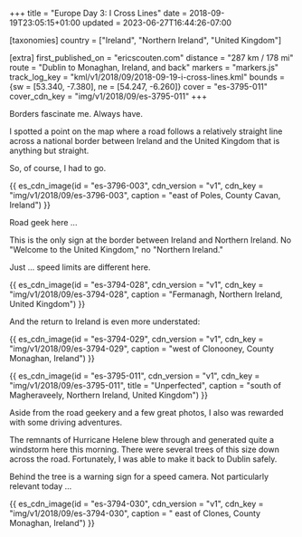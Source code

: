 +++
title = "Europe Day 3: I Cross Lines"
date = 2018-09-19T23:05:15+01:00
updated = 2023-06-27T16:44:26-07:00

[taxonomies]
country = ["Ireland", "Northern Ireland", "United Kingdom"]

[extra]
first_published_on = "ericscouten.com"
distance = "287 km / 178 mi"
route = "Dublin to Monaghan, Ireland, and back"
markers = "markers.js"
track_log_key = "kml/v1/2018/09/2018-09-19-i-cross-lines.kml"
bounds = {sw = [53.340, -7.380], ne = [54.247, -6.260]}
cover = "es-3795-011"
cover_cdn_key = "img/v1/2018/09/es-3795-011"
+++

Borders fascinate me. Always have.

I spotted a point on the map where a road follows a relatively straight line across a national border between Ireland and the United Kingdom that is anything but straight.

So, of course, I had to go.

<!-- more -->

{{ es_cdn_image(id = "es-3796-003", cdn_version = "v1", cdn_key = "img/v1/2018/09/es-3796-003", caption = "east of Poles, County Cavan, Ireland") }}

Road geek here ...

This is the only sign at the border between Ireland and Northern Ireland. No "Welcome to the United Kingdom," no "Northern Ireland."

Just ... speed limits are different here.

{{ es_cdn_image(id = "es-3794-028", cdn_version = "v1", cdn_key = "img/v1/2018/09/es-3794-028", caption = "Fermanagh, Northern Ireland, United Kingdom") }}

And the return to Ireland is even more understated:

{{ es_cdn_image(id = "es-3794-029", cdn_version = "v1", cdn_key = "img/v1/2018/09/es-3794-029", caption = "west of Clonooney, County Monaghan, Ireland") }}

{{ es_cdn_image(id = "es-3795-011", cdn_version = "v1", cdn_key = "img/v1/2018/09/es-3795-011", title = "Unperfected", caption = "south of Magheraveely, Northern Ireland, United Kingdom") }}

Aside from the road geekery and a few great photos, I also was rewarded with some driving adventures.

The remnants of Hurricane Helene blew through and generated quite a windstorm here this morning. There were several trees of this size down across the road. Fortunately, I was able to make it back to Dublin safely.

Behind the tree is a warning sign for a speed camera. Not particularly relevant today ...

{{ es_cdn_image(id = "es-3794-030", cdn_version = "v1", cdn_key = "img/v1/2018/09/es-3794-030", caption = " east of Clones, County Monaghan, Ireland") }}
